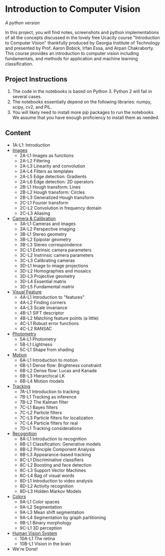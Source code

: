 # Introduction to Computer Vision

*A python version*

In this project, you will find notes, screenshots and python implementations of all the concepts discussed in the lovely free Ucacity course "Introduction to Computer Vision" thankfully produced by Georgia Institute of Technology and presented by Prof. Aaron Bobick, Irfan Essa, and Arpan Chakraborty. This course provides an introduction to computer vision including fundamentals, and methods for application and machine learning classification.

## Project Instructions

1. The code in the notebooks is based on Python 3. Python 2 will fail in several cases.
2. The notebooks essentially depend on the following libraries: numpy, scipy, cv2, and PIL.
3. You will likely need to install more pip packages to run the notebooks. We assume that you have enough proficiency to install them as needed.


## Content

- 1A-L1: Introduction
- [Images](https://jalalirs.github.io/Introduction-to-Computer-Vision/L2/L2.hml)
	- 2A-L1 Images as functions
	- 2A-L2 Filtering
	- 2A-L3 Linearity and convolution
	- 2A-L4 Filters as templates
	- 2A-L5 Edge detection: Gradients
	- 2A-L6 Edge detection: 2D operators
	- 2B-L1 Hough transform: Lines
	- 2B-L2 Hough transform: Circles
	- 2B-L3 Generalized Hough transform
	- 2C-L1 Fourier transform
	- 2C-L2 Convolution in frequency domain
	- 2C-L3 Aliasing
- [Camera & Calibration](https://jalalirs.github.io/Introduction-to-Computer-Vision/L3/L3.hml)
	- 3A-L1 Cameras and images
	- 3A-L2 Perspective imaging
	- 3B-L1 Stereo geometry
	- 3B-L2 Epipolar geometry
	- 3B-L3 Stereo correspondence
	- 3C-L1 Extrinsic camera parameters
	- 3C-L2 Instrinsic camera parameters
	- 3C-L3 Calibrating cameras
	- 3D-L1 Image to image projections
	- 3D-L2 Homographies and mosaics
	- 3D-L3 Projective geometry
	- 3D-L4 Essential matrix
	- 3D-L5 Fundamental matrix
- [Visual Feature](https://jalalirs.github.io/Introduction-to-Computer-Vision/L4/L4.hml)
	- 4A-L1 Introduction to "features"
	- 4A-L2 Finding corners
	- 4A-L3 Scale invariance
	- 4B-L1 SIFT descriptor
	- 4B-L2 Matching feature points (a little)
	- 4C-L1 Robust error functions
	- 4C-L2 RANSAC
- [Photometry](https://jalalirs.github.io/Introduction-to-Computer-Vision/L5/L5.hml)
	- 5A-L1 Photometry
	- 5B-L1 Lightness
	- 5C-L1 Shape from shading
- [Motion](https://jalalirs.github.io/Introduction-to-Computer-Vision/L6/L6.hml)
	- 6A-L1 Introduction to motion
	- 6B-L1 Dense flow: Brightness constraint
	- 6B-L2 Dense flow: Lucas and Kanade
	- 6B-L3 Hierarchical LK
	- 6B-L4 Motion models
- [Tracking](https://jalalirs.github.io/Introduction-to-Computer-Vision/L7/L7.hml)
	- 7A-L1 Introduction to tracking
	- 7B-L1 Tracking as inference
	- 7B-L2 The Kalman filter
	- 7C-L1 Bayes filters
	- 7C-L2 Particle filters
	- 7C-L3 Particle filters for localization
	- 7C-L4 Particle filters for real
	- 7D-L1 Tracking considerations
- [Recognition](https://jalalirs.github.io/Introduction-to-Computer-Vision/L8/L8.hml)
	- 8A-L1 Introduction to recognition
	- 8B-L1 Classification: Generative models
	- 8B-L2 Principle Component Analysis
	- 8B-L3 Appearance-based tracking
	- 8C-L1 Discriminative classifiers
	- 8C-L2 Boosting and face detection
	- 8C-L3 Support Vector Machines
	- 8C-L4 Bag of visual words
	- 8D-L1 Introduction to video analysis
	- 8D-L2 Activity recognition
	- 8D-L3 Hidden Markov Models
- [Colors](https://jalalirs.github.io/Introduction-to-Computer-Vision/L9/L9.hml)
	- 9A-L1 Color spaces
	- 9A-L2 Segmentation
	- 9A-L3 Mean shift segmentation
	- 9A-L4 Segmentation by graph partitioning
	- 9B-L1 Binary morphology
	- 9C-L1 3D perception
- [Human Vision System](https://jalalirs.github.io/Introduction-to-Computer-Vision/L10/L10.hml)
	- 10A-L1 The retina
	- 10B-L1 Vision in the brain
- We're Done!